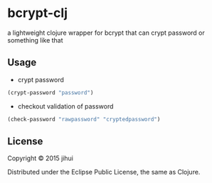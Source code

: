 # bcrypt-clj

a lightweight clojure wrapper for bcrypt that can crypt password or something like that

## Usage

* crypt password

```clj
(crypt-password "password")
```

* checkout validation of password

```clj
(check-password "rawpassword" "cryptedpassword")
```

## License

Copyright © 2015 jihui

Distributed under the Eclipse Public License, the same as Clojure.
